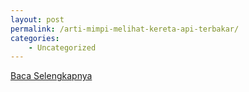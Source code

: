 ```yaml
---
layout: post
permalink: /arti-mimpi-melihat-kereta-api-terbakar/
categories:
    - Uncategorized
---
```


[Baca Selengkapnya](/03)